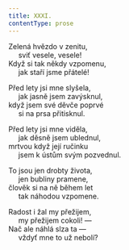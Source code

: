 ```yaml
---
title: XXXI.
contentType: prose
---
```


Zelená hvězdo v zenitu,  
     sviť vesele, vesele!  
Když si tak někdy vzpomenu,  
     jak staří jsme přátelé!

Před lety jsi mne slyšela,  
     jak jasně jsem zavýsknul,  
když jsem své děvče poprvé  
     si na prsa přitisknul.

Před lety jsi mne viděla,  
     jak děsně jsem ublednul,  
mrtvou když její ručinku  
     jsem k ústům svým pozvednul.

To jsou jen drobty života,  
     jen bubliny pramene,  
člověk si na ně během let  
     tak náhodou vzpomene.

Radost i žal my přežijem,  
     my přežijem cokoli! —  
Nač ale náhlá slza ta —  
     vždyť mne to už nebolí?
